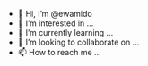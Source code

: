 - 👋 Hi, I’m @ewamido
- 👀 I’m interested in ...
- 🌱 I’m currently learning ...
- 💞️ I’m looking to collaborate on ...
- 📫 How to reach me ...

<!---
ewamido/ewamido is a ✨ special ✨ repository because its `README.md` (this file) appears on your GitHub profile.
You can click the Preview link to take a look at your changes.
--->
